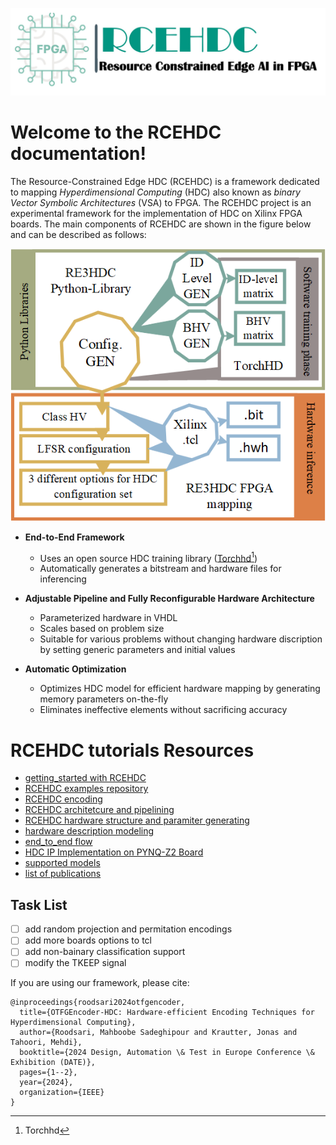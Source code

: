 ![logo](../figures/logo.jpg)

Welcome to the RCEHDC documentation!
=====================================

The Resource-Constrained Edge HDC (RCEHDC) is a framework dedicated to mapping *Hyperdimensional Computing* (HDC) also known as *binary Vector Symbolic Architectures* (VSA) to FPGA.
The RCEHDC project is an experimental framework for the implementation of HDC on Xilinx FPGA boards. The main components of RCEHDC are shown in the figure below and can be described as follows:

![overview](../figures/overview.png)


- **End-to-End Framework**
  - Uses an open source HDC training library ([Torchhd[^1]](https://github.com/torchhd))
  - Automatically generates a bitstream and hardware files for inferencing

- **Adjustable Pipeline and Fully Reconfigurable Hardware Architecture**
  - Parameterized hardware in VHDL
  - Scales based on problem size
  - Suitable for various problems without changing hardware discription by setting generic parameters and initial values
  
- **Automatic Optimization**
  - Optimizes HDC model for efficient hardware mapping by generating memory parameters on-the-fly 
  - Eliminates ineffective elements without sacrificing accuracy

[^1]: [Torchhd](https://github.com/torchhd)

RCEHDC tutorials Resources
===================
- [getting_started with RCEHDC](/docs/getstarted.md)
- [RCEHDC examples repository](/mnist_example)  
- [RCEHDC encoding](/docs/_encoding.md)
- [RCEHDC architetcure and pipelining](/docs/hardware_over.md)
- [RCEHDC hardware structure and paramiter generating](/docs/hardware_param.md)
- [hardware description modeling](/docs/hardware_desc.md)
- [end_to_end flow](/docs/end_to_end.md)
- [HDC IP Implementation on PYNQ-Z2 Board](/docs/HDC_ON_PYNQ.md)
- [supported models](/docs/hardware_folder.md)
- [list of publications](/docs/publications.md)

Task List
------------
- [ ] add random projection and permitation encodings
- [ ] add more boards options to tcl
- [ ] add non-bainary classification support
- [ ] modify the TKEEP signal

If you are using our framework, please cite:
```
@inproceedings{roodsari2024otfgencoder,
  title={OTFGEncoder-HDC: Hardware-efficient Encoding Techniques for Hyperdimensional Computing},
  author={Roodsari, Mahboobe Sadeghipour and Krautter, Jonas and Tahoori, Mehdi},
  booktitle={2024 Design, Automation \& Test in Europe Conference \& Exhibition (DATE)},
  pages={1--2},
  year={2024},
  organization={IEEE}
}
```

 
